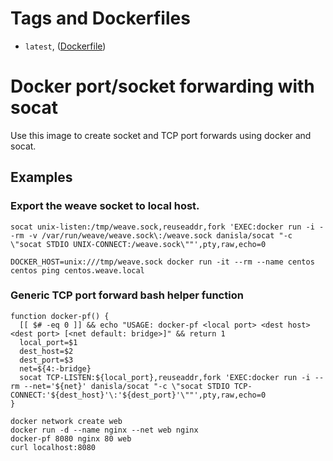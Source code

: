 # Tags and Dockerfiles
- `latest`, ([Dockerfile](https://github.com/danisla/dockerfiles/blob/7194268aaa2a6b15c4cfe559e3915960269cc638/socat/Dockerfile))

# Docker port/socket forwarding with socat

Use this image to create socket and TCP port forwards using docker and socat.

## Examples

### Export the weave socket to local host.

```
socat unix-listen:/tmp/weave.sock,reuseaddr,fork 'EXEC:docker run -i --rm -v /var/run/weave/weave.sock\:/weave.sock danisla/socat "-c \"socat STDIO UNIX-CONNECT:/weave.sock\""',pty,raw,echo=0

DOCKER_HOST=unix:///tmp/weave.sock docker run -it --rm --name centos centos ping centos.weave.local
```

### Generic TCP port forward bash helper function

```
function docker-pf() {
  [[ $# -eq 0 ]] && echo "USAGE: docker-pf <local port> <dest host> <dest port> [<net default: bridge>]" && return 1
  local_port=$1
  dest_host=$2
  dest_port=$3
  net=${4:-bridge}
  socat TCP-LISTEN:${local_port},reuseaddr,fork 'EXEC:docker run -i --rm --net='${net}' danisla/socat "-c \"socat STDIO TCP-CONNECT:'${dest_host}'\:'${dest_port}'\""',pty,raw,echo=0
}

docker network create web
docker run -d --name nginx --net web nginx
docker-pf 8080 nginx 80 web
curl localhost:8080
```

